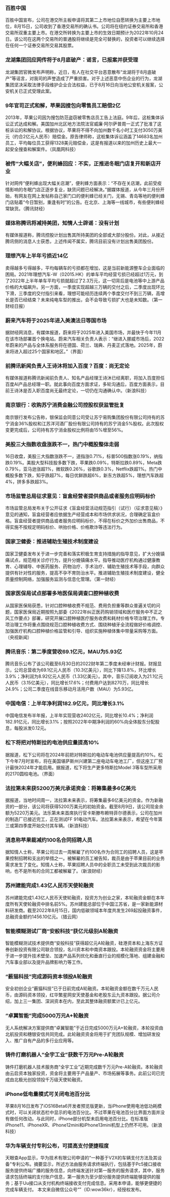 ### 百胜中国
百胜中国宣布，公司在港交所主板申请将其第二上市地位自愿转换为主要上市地位，8月15日，公司收到了香港交易所的确认书。公司将在纽约证券交易所和香港交易所双重主要上市。在港交所转换为主要上市的生效日期预计为2022年10月24日。该公司在这两个交易所的普通股将继续是完全可替换的，投资者可以继续选择在任何一个证券交易所交易其股票。
### 龙湖集团回应网传将于8月底破产：谣言，已报案并获受理
龙湖集团官微发布声明称，近日，有人在社交平台恶意散布“龙湖将于8月底破产”等谣言，对我司的声誉造成了严重损害。对于上述恶意中伤企业的行为，龙湖集团坚决采取法律手段维护企业合法权益，已于8月16日向当地公安机关报案，公安机关已正式受理此案。
### 9年官司正式和解，苹果因搜包向零售员工赔偿2亿
2013年，苹果公司因为搜包防范盗窃被零售店员工告上法庭。9年后，这桩集体诉讼正式达成和解。美国加州北区地方法院法官威廉·阿尔萨普周一正式了批准了这桩诉讼的和解协议。根据协议，苹果将不得不向加州数千名小时工支付3050万美元（约合2亿元人民币）赔偿金。原告律师称，这桩集体诉讼涵盖了14683名加州员工，平均每位员工获得1328美元赔偿金，这是有报道以来的加州历史上最大一起安全搜查和解案件。（凤凰网科技）
### 被传“大幅关店”，便利蜂回应：不实，正推进冬眠门店复开和新店开业
针对网传“便利蜂出现大幅关店潮”，便利蜂方面表示：“不存在关店潮，此前受疫情影响的冬眠门店正逐步复业，缺货问题已经解决。”据媒体报道，从今年三月份开始，有网友在网上发帖称自己家门口的便利蜂已经关门，无锡、青岛等地的便利蜂门店贴着“今日暂别，重逢有时”的公告。在北京、上海等一线城市，有些便利蜂经常缺货。（腾讯财经）
### 媒体称腾讯将减持美团，知情人士辟谣：没有计划
有媒体报道称，腾讯控股计划出售其所持美团的全部或大部分股份。对此，从接近腾讯侧的消息人士获悉，上述传闻不属实，腾讯目前没有计划出售美团股份。
### 理想汽车上半年亏损近14亿
卖得越多亏得越多，平均每辆车的亏损都在增加，这是当前新能源整车企业面临的困局。2021年理想汽车-W（02015.HK）的单车平均经营亏损已经超过1万元，到了2022年上半年单车平均亏损就超过了2.3万元，这一切背后是电池等中上游产品价格的大幅飙升。另一方面，一季度实现超越三万辆的交付之后，二季度出现环比下滑，三季度的交付指引来看，理想可能经历连续两个季度交付不到三万辆，高增长是否已经结束？未来纯电车型的推出，会不会导致亏损扩大也是未知数。（第一财经日报）
### 蔚来汽车将于2025年进入美澳法日等国市场
据财经网消息，有媒体报道，蔚来将于2025年进入美国市场，并最快于今年11月在该市场部署首个换电站。蔚来汽车相关负责人表示：“继进入挪威市场后，2022年蔚来的产品与全体系服务将在德国、荷兰、瑞典、丹麦正式落地。2025年，蔚来将进入超过25个国家和地区。”（界面）
### 前腾讯新闻负责人王诗沐将加入百度？百度：尚无定论
有媒体报道称腾讯新闻前负责人、知名产品经理王诗沐已经离职，将加入百度担任百度AI产品总经理一职。就此事向百度方面求证，多轮沟通后，百度方面表示，目前王诗沐是否入职百度尚无最终定论，一切仍在沟通确认中。（新浪科技）
### 南京银行：收购苏宁消费金融公司控股权获监管批复
南京银行发布公告称，银保监会同意公司受让苏宁易购集团股份有限公司持有的苏宁消金36%股权和江苏洋河酒厂股份有限公司持有的苏宁消金5%股权。此次股权变更完成后，公司持有苏宁消金股权比例将由15%增至56%。
### 美股三大指数收盘涨跌不一，热门中概股整体走弱
16日收盘，美股三大指数涨跌不一，道指涨0.71%，标普500指数涨0.19%，纳指跌0.19%。美股大型科技股多数下跌，苹果跌0.09%，特斯拉跌0.89%，Meta跌0.79%，亚马逊涨超1%，微软跌0.26%，谷歌跌0.3%，Netflix跌超1%。热门中概股多数下跌，知乎跌超7%，每日优鲜跌超6%，新东方跌超5%，理想汽车跌超4%，拼多多跌超3%。
### 市场监管总局征求意见：盲盒经营者提供商品或者服务应明码标价
市场监管总局发布关于公开征求《盲盒经营活动规范指引（试行）（征求意见稿）》意见的通知，盲盒经营者应依据生产经营成本和市场供求状况，合理确定盲盒价格。盲盒经营者提供商品或者服务应明码标价，不得在标价之外加价出售商品，不得实施不按规定明码标价、哄抬价格、价格欺诈等违法行为。
### 国家卫健委：推进辅助生殖技术制度建设
国家卫健委发布关于进一步完善和落实积极生育支持措施的指导意见，扩大分娩镇痛试点，规范相关诊疗行为，提升分娩镇痛水平。指导推动医疗机构通过健康教育、心理辅导、中医药服务、药物治疗、手术治疗、辅助生殖技术等手段，向群众提供有针对性的服务，提高不孕不育防治水平。推进辅助生殖技术制度建设，健全质量控制网络，加强服务监测与信息化管理。（第一财经）
### 国家医保局试点部署多地医保局调查口腔种植收费
从国家医保局获悉，针对口腔种植收费不规范、费用负担重等群众普遍关切的问题，国家医保局近期按照九部委《2022年纠正医药购销领域和医疗服务中不正之风工作要点》部署，研究开展口腔种植医疗服务收费和耗材价格专项治理工作。专项治理工作将重点围绕规范口腔种植收费方式、围绕种植牙全流程做好价格调控、加强医疗机构口腔种植价格监管和引导、组织实施种植体集中带量采购等方面。（央视新闻）
### 腾讯音乐：第二季度营收69.1亿元，MAU为5.93亿
腾讯音乐公布了该公司截至6月30日的2022财年第二季度未经审计财报。财报显示，公司总营收为69.1亿元人民币（10.3亿美元），同比下降13.8%，环比增长3.9%；净利润为8.92亿元人民币（1.33亿美元）。其中，音乐订阅收入为21.1亿元人民币（3.15亿美元），同比增长17.6%；付费用户达到8270万，同比增长24.9%；公司二季度在线音乐移动月活用户数（MAU）为5.93亿。
### 中国电信：上半年净利润182.9亿元，同比增长3.1%
中国电信发布半年报，上半年实现营收2402亿元，同比增长10.4%；净利润182.91亿元，同比增长3.1%；按照2022年中期净利润的60%向全体股东分配股息，每股派发0.12元。
### 松下将把对特斯拉的电池供应量提高10%
据报道，松下公司将在2024年前把对特斯拉的电动车电池供应量提高约10%。松下今年7月时宣布，将在美国堪萨斯州兴建第二座电动车电池工厂，但这座工厂预计最快2024年才能启用。据报道，松下将生产更多特斯拉Model 3等车型所采用的2170圆柱电池。（界面）
### 法拉第未来获5200万美元承诺资金：将筹集最多6亿美元
据报道，当地时间周一，法拉第未来表示，将筹集最多6亿美元的资金。作为新融资的一部分，该公司将获得5200万美元的初始资金。截至8月9日，该公司现金余额为5220万美元。法乐第未来首席执行官卡斯滕布赖特菲尔德表示，公司在加州的制造厂已接近完工，正在测试FF 91电动汽车。法拉第未来表示，希望在今年第三或第四季度开始交付其车辆。（新浪科技）
### 消息称苹果裁减约100名合同招聘人员
据知情人士称，苹果公司过去一周解雇了约100名作为合同工的招聘人员，这是苹果控制招聘和支出的举措之一。被解雇的员工被告知，裁员是由于苹果目前的业务需求发生了变化。知情人士称，苹果招聘人员中的全职员工未受到此次裁员的影响，也不是所有的合同工都被解雇了。（新浪财经）
### 苏州建能完成1.43亿人民币天使轮融资
苏州建能完成1.43亿人民币天使轮融资，投资方为创业之家，本轮融资金额在本年度所有天使轮融资中排名前5%。苏州建能总部位于中国江苏省，是一家新能源材料研发商。截至2022年8月15日，国内低碳领域本年度共发生269起投融资事件，总融资金额约1456.10亿元。（猎云网）
### 智能模糊测试厂商“安般科技”获亿元级别A轮融资
智能模糊测试技术提供商“安般科技”获得超亿元A轮融资，硅港资本和上海东方证券创新投资有限公司联合领投，名川资本和中南资本跟投。本轮融资资金将主要用于进一步提升技术壁垒、加速产品系列优化和垂直行业的规模化落地、组建金融和汽车事业部以及提升品牌影响力等工作。
### “薮猫科技”完成源码资本领投A轮融资
安全初创企业“薮猫科技”已于日前完成A轮融资。本轮融资金额在数千万元人民币，由源码资本领投，红华繁星网安天使基金和老股东云九资本跟投。据公司介绍，加上三一集团、深涧资本在内，至此其整体融资额累计已上亿元。
### “卓翼智能”完成5000万元A+轮融资
无人系统解决方案提供商“卓翼智能”于近日完成5000万元A+轮融资，本轮投资由北航投资和穗银安信共同完成。此轮融资资金将用于扩充团队规模、增加研发投入、推广自有产品的多行业应用等。
### 铸件打磨机器人“全宇工业”获数千万元Pre-A轮融资
铸件打磨机器人技术服务商“全宇工业”近期完成数千万元Pre-A轮融资。本轮融资由云启资本独家投资，资金将主要用于产品量产、市场拓展等事务。此前公司已完成由北极光创投领投千万级天使轮融资。
### iPhone低电量模式可关闭电池百分比
苹果8月16日发布了iOS16Beta6开发者预览版更新，当iPhone使用电池低功耗模式时，可以关闭状态栏中显示的电池百分比。不过苹果在电池百分比界面方面并没有做任何改动。与此同时，iPhone部分机型未启用电池百分比。在标准版iPhone11、iPhoneXR、iPhone12mini和iPhone13mini机型上仍然不可用。（新浪科技）
### 华为车辆支付专利公布，可提高支付便捷程度
天眼查App显示，华为技术有限公司申请的“一种基于V2X的车辆支付方法及其设备”专利公布。摘要显示，所述方法由服务请求终端执行，包括基于Pc5接口接收服务提供终端广播的服务信息，向终端发送针对第一服务的服务请求，其中，服务请求包括终端的支付账户信息，第一服务为至少部分服务提供终端能够提供的服务；基于Uu接口从支付机构终端接收支付完成信息。采用本申请，能够更便捷的完成车辆支付。
本文来自微信公众号“”（ID:wow36kr），经授权发布。
